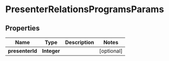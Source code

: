
# PresenterRelationsProgramsParams

## Properties
Name | Type | Description | Notes
------------ | ------------- | ------------- | -------------
**presenterId** | **Integer** |  |  [optional]



